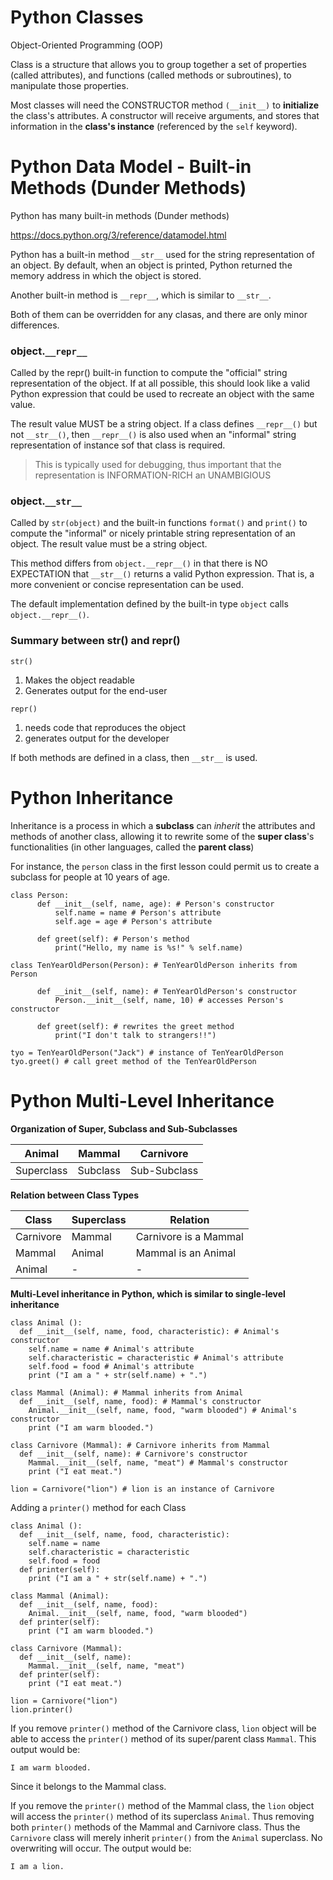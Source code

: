 # Python Classes

Object-Oriented Programming (OOP)

Class is a structure that allows you to group together a set of properties (called attributes), and functions (called methods or subroutines), to manipulate those properties.

Most classes will need the CONSTRUCTOR method `(__init__)` to **initialize** the class's attributes. A constructor will receive arguments, and stores that information in the **class's instance** (referenced by the `self` keyword). 

# Python Data Model - Built-in Methods (Dunder Methods)

Python has many built-in methods (Dunder methods)

https://docs.python.org/3/reference/datamodel.html

Python has a built-in method `__str__` used for the string representation of an object.
By default, when an object is printed, Python returned the memory address in which the object is stored.

Another built-in method is `__repr__`, which is similar to `__str__`. 

Both of them can be overridden for any clasas, and there are only minor differences.

### object.`__repr__` 
Called by the repr() built-in function to compute the "official" string representation of the object. If at all possible, this should look like a valid Python expression that could be used to recreate an object with the same value. 

The result value MUST be a string object. If a class defines `__repr__()` but not `__str__()`, then `__repr__()` is also used when an "informal" string representation of instance sof that class is required. 

> This is typically used for debugging, thus important that the representation is INFORMATION-RICH an UNAMBIGIOUS

### object.`__str__`

Called by `str(object)` and the built-in functions `format()` and `print()` to compute the "informal" or nicely printable string representation of an object. The result value must be a string object. 

This method differs from `object.__repr__()` in that there is NO EXPECTATION that `__str__()` returns a valid Python expression. That is, a more convenient or concise representation can be used. 

The default implementation defined by the built-in type `object` calls `object.__repr__()`.

### Summary between str() and repr()

`str()`
1) Makes the object readable
2) Generates output for the end-user

`repr()`
1) needs code that reproduces the object
2) generates output for the developer

If both methods are defined in a class, then `__str__` is used.

# Python Inheritance

Inheritance is a process in which a **subclass** can *inherit* the attributes and methods of another class, allowing it to rewrite some of the **super class**'s functionalities (in other languages, called the **parent class**)

For instance, the `person` class in the first lesson could permit us to create a subclass for people at 10 years of age.

```
class Person:
      def __init__(self, name, age): # Person's constructor
          self.name = name # Person's attribute
          self.age = age # Person's attribute

      def greet(self): # Person's method
          print("Hello, my name is %s!" % self.name)

class TenYearOldPerson(Person): # TenYearOldPerson inherits from Person

      def __init__(self, name): # TenYearOldPerson's constructor
          Person.__init__(self, name, 10) # accesses Person's constructor

      def greet(self): # rewrites the greet method
          print("I don't talk to strangers!!")

tyo = TenYearOldPerson("Jack") # instance of TenYearOldPerson
tyo.greet() # call greet method of the TenYearOldPerson
```

# Python Multi-Level Inheritance

**Organization of Super, Subclass and Sub-Subclasses**

Animal | Mammal | Carnivore
---|---|---
Superclass | Subclass | Sub-Subclass

**Relation between Class Types**

Class | Superclass | Relation
---|---|---
Carnivore | Mammal | Carnivore is a Mammal
Mammal | Animal | Mammal is an Animal
Animal | - | -

**Multi-Level inheritance in Python, which is similar to single-level inheritance**

```
class Animal ():
  def __init__(self, name, food, characteristic): # Animal's constructor
    self.name = name # Animal's attribute
    self.characteristic = characteristic # Animal's attribute
    self.food = food # Animal's attribute
    print ("I am a " + str(self.name) + ".")
    
class Mammal (Animal): # Mammal inherits from Animal
  def __init__(self, name, food): # Mammal's constructor
    Animal.__init__(self, name, food, "warm blooded") # Animal's constructor
    print ("I am warm blooded.")
    
class Carnivore (Mammal): # Carnivore inherits from Mammal
  def __init__(self, name): # Carnivore's constructor
    Mammal.__init__(self, name, "meat") # Mammal's constructor 
    print ("I eat meat.")

lion = Carnivore("lion") # lion is an instance of Carnivore
```
Adding a `printer()` method for each Class

```
class Animal ():
  def __init__(self, name, food, characteristic):
    self.name = name
    self.characteristic = characteristic
    self.food = food
  def printer(self):
    print ("I am a " + str(self.name) + ".")
    
class Mammal (Animal):
  def __init__(self, name, food):
    Animal.__init__(self, name, food, "warm blooded")
  def printer(self):
    print ("I am warm blooded.")
    
class Carnivore (Mammal):
  def __init__(self, name):
    Mammal.__init__(self, name, "meat")
  def printer(self):
    print ("I eat meat.")

lion = Carnivore("lion")
lion.printer()
```

If you remove `printer()` method of the Carnivore class, `lion` object will be able to access the `printer()` method of its super/parent class `Mammal`. This output would be:

`I am warm blooded.`

Since it belongs to the Mammal class.

If you remove the `printer()` method of the Mammal class, the `lion` object will access the `printer()` method of its superclass `Animal`. Thus removing both `printer()` methods of the Mammal and Carnivore class. Thus the `Carnivore` class will merely inherit `printer()` from the `Animal` superclass. No overwriting will occur. The output would be:

`I am a lion.`



